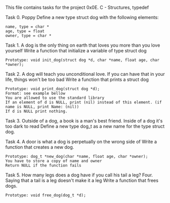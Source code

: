 This file contains tasks for the project 0x0E. C - Structures, typedef

Task 0. Poppy
Define a new type struct dog with the following elements:

    name, type = char *
    age, type = float
    owner, type = char *

Task 1. A dog is the only thing on earth that loves you more than you love yourself
Write a function that initialize a variable of type struct dog

    Prototype: void init_dog(struct dog *d, char *name, float age, char *owner);

Task 2. A dog will teach you unconditional love. If you can have that in your life, things won't be too bad
Write a function that prints a struct dog

    Prototype: void print_dog(struct dog *d);
    Format: see example bellow
    You are allowed to use the standard library
    If an element of d is NULL, print (nil) instead of this element. (if name is NULL, print Name: (nil))
    If d is NULL print nothing.


Task 3. Outside of a dog, a book is a man's best friend. Inside of a dog it's too dark to read
Define a new type dog_t as a new name for the type struct dog.

Task 4. A door is what a dog is perpetually on the wrong side of
Write a function that creates a new dog.

    Prototype: dog_t *new_dog(char *name, float age, char *owner);
    You have to store a copy of name and owner
    Return NULL if the function fails

Task 5. How many legs does a dog have if you call his tail a leg? Four. Saying that a tail is a leg doesn't make it a leg
Write a function that frees dogs.

    Prototype: void free_dog(dog_t *d);
